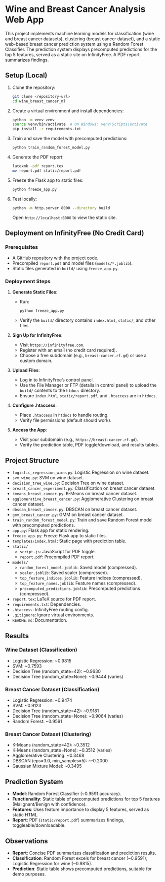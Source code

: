 # Wine and Breast Cancer Analysis Web App

This project implements machine learning models for classification (wine and breast cancer datasets), clustering (breast cancer dataset), and a static web-based breast cancer prediction system using a Random Forest Classifier. The prediction system displays precomputed predictions for the top 5 features, served as a static site on InfinityFree. A PDF report summarizes findings.

## Setup (Local)

1. Clone the repository:
   ```bash
   git clone <repository-url>
   cd wine_breast_cancer_ml
   ```

2. Create a virtual environment and install dependencies:
   ```bash
   python -m venv venv
   source venv/bin/activate  # On Windows: venv\Scripts\activate
   pip install -r requirements.txt
   ```

3. Train and save the model with precomputed predictions:
   ```bash
   python train_random_forest_model.py
   ```

4. Generate the PDF report:
   ```bash
   latexmk -pdf report.tex
   mv report.pdf static/report.pdf
   ```

5. Freeze the Flask app to static files:
   ```bash
   python freeze_app.py
   ```

6. Test locally:
   ```bash
   python -m http.server 8000 --directory build
   ```
   Open `http://localhost:8000` to view the static site.

## Deployment on InfinityFree (No Credit Card)

### Prerequisites
- A GitHub repository with the project code.
- Precompiled `report.pdf` and model files (`models/*.joblib`).
- Static files generated in `build/` using `freeze_app.py`.

### Deployment Steps
1. **Generate Static Files**:
   - Run:
     ```bash
     python freeze_app.py
     ```
   - Verify the `build/` directory contains `index.html`, `static/`, and other files.

2. **Sign Up for InfinityFree**:
   - Visit `https://infinityfree.com`.
   - Register with an email (no credit card required).
   - Choose a free subdomain (e.g., `breast-cancer.rf.gd`) or use a custom domain.

3. **Upload Files**:
   - Log in to InfinityFree’s control panel.
   - Use the File Manager or FTP (details in control panel) to upload the `build/` contents to the `htdocs` directory.
   - Ensure `index.html`, `static/report.pdf`, and `.htaccess` are in `htdocs`.

4. **Configure .htaccess**:
   - Place `.htaccess` in `htdocs` to handle routing.
   - Verify file permissions (default should work).

5. **Access the App**:
   - Visit your subdomain (e.g., `https://breast-cancer.rf.gd`).
   - Verify the prediction table, PDF toggle/download, and results tables.

## Project Structure

- `logistic_regression_wine.py`: Logistic Regression on wine dataset.
- `svm_wine.py`: SVM on wine dataset.
- `decision_tree_wine.py`: Decision Tree on wine dataset.
- `breast_cancer_experiment.py`: Classification on breast cancer dataset.
- `kmeans_breast_cancer.py`: K-Means on breast cancer dataset.
- `agglomerative_breast_cancer.py`: Agglomerative Clustering on breast cancer dataset.
- `dbscan_breast_cancer.py`: DBSCAN on breast cancer dataset.
- `gmm_breast_cancer.py`: GMM on breast cancer dataset.
- `train_random_forest_model.py`: Train and save Random Forest model with precomputed predictions.
- `app.py`: Flask app for static rendering.
- `freeze_app.py`: Freeze Flask app to static files.
- `templates/index.html`: Static page with prediction table.
- `static/`
  - `script.js`: JavaScript for PDF toggle.
  - `report.pdf`: Precompiled PDF report.
- `models/`
  - `random_forest_model.joblib`: Saved model (compressed).
  - `scaler.joblib`: Saved scaler (compressed).
  - `top_feature_indices.joblib`: Feature indices (compressed).
  - `top_feature_names.joblib`: Feature names (compressed).
  - `precomputed_predictions.joblib`: Precomputed predictions (compressed).
- `report.tex`: LaTeX source for PDF report.
- `requirements.txt`: Dependencies.
- `.htaccess`: InfinityFree routing config.
- `.gitignore`: Ignore virtual environments.
- `README.md`: Documentation.

## Results

### Wine Dataset (Classification)
- Logistic Regression: ~0.9815
- SVM: ~0.7593
- Decision Tree (random_state=42): ~0.9630
- Decision Tree (random_state=None): ~0.9444 (varies)

### Breast Cancer Dataset (Classification)
- Logistic Regression: ~0.9474
- SVM: ~0.9123
- Decision Tree (random_state=42): ~0.9181
- Decision Tree (random_state=None): ~0.9064 (varies)
- Random Forest: ~0.9591

### Breast Cancer Dataset (Clustering)
- K-Means (random_state=42): ~0.3512
- K-Means (random_state=None): ~0.3512 (varies)
- Agglomerative Clustering: ~0.3468
- DBSCAN (eps=3.0, min_samples=5): ~-0.2000
- Gaussian Mixture Model: ~0.3495

## Prediction System
- **Model**: Random Forest Classifier (~0.9591 accuracy).
- **Functionality**: Static table of precomputed predictions for top 5 features (Malignant/Benign with confidence).
- **Features**: Uses feature importance to display 5 features, served as static HTML.
- **Report**: PDF (`static/report.pdf`) summarizes findings, toggleable/downloadable.

## Observations
- **Report**: Concise PDF summarizes classification and prediction results.
- **Classification**: Random Forest excels for breast cancer (~0.9591); Logistic Regression for wine (~0.9815).
- **Prediction**: Static table shows precomputed predictions, suitable for demo purposes.